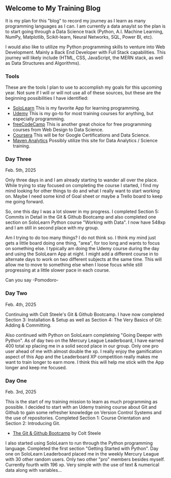 ## Welcome to My Training Blog

It is my plan for this "blog" to record my journey as I learn as many programming languages as I can. I am currently a data anaylst so the plan is to start going through a Data Science track (Python, A.I. Machine Learning, NumPy, Matplotlib, Scikit-learn, Neural Networks, SQL, Power BI, etc). 

I would also like to utilize my Python programming skills to venture into Web Development. Mainly a Back End Developer with Full Stack capabilities. This journey will likely include (HTML, CSS, JavaScript, the MERN stack, as well as Data Structures and Algorithms).  

### Tools

These are the tools I plan to use to accomplish my goals for this upcoming year. Not sure if I will or will not use all of these sources, but these are the beginning possibilities I have identified:

- [SoloLearn](https://www.sololearn.com/en/learn) This is my favorite App for learning programming.
- [Udemy](https://www.udemy.com/) This is my go-to for most training courses for anything, but especially programming.
- [freeCodeCamp](https://www.freecodecamp.org/) This is another great choice for free programming courses from Web Design to Data Science.
- [Coursera](https://www.coursera.org/) This will be for Google Certifications and Data Science.
- [Maven Analytics](https://app.mavenanalytics.io/) Possibly utilize this site for Data Analytics / Science training.

### Day Three
Feb. 5th, 2025

Only three days in and I am already starting to wander all over the place. While trying to stay focused on completing the course I started, I find my mind looking for other things to do and what I really want to start working on. Maybe I need some kind of Goal sheet or maybe a Trello board to keep me going forward. 

So, one this day I was a lot slower in my progress. I completed Section 5: Commits in Detail in the Git & Github Bootcamp and also completed one section on SoloLearn Python course "Working with Data". I now have 548xp and I am still in second place with my group. 

Am I trying to do too many things? I do not think so. I think my mind just gets a little board doing one thing, "area", for too long and wants to focus on something else. I typically am doing the Udemy course during the day and using the SoloLearn App at night. I might add a different course in to alternate days to work on two different subjects at the same time. This will allow me to move to something else when I loose focus while still progressing at a little slower pace in each course. 

Can you say -Pomodoro-

### Day Two
Feb. 4th, 2025

Continuing with Colt Steele's Git & Github Bootcamp. I have now completed Section 3: Installation & Setup as well as Section 4: The Very Basics of Git: Adding & Committing.

Also continued with Python on SoloLearn completeing "Going Deeper with Python". As of day two on the Mercury League Leaderboard, I have earned 400 total xp placing me in a solid secod place in our group. Only one pro user ahead of me with almost double the xp. I really enjoy the gamification aspect of this App and the Leaderboard XP competition really makes me want to train longer to earn more. I think this will help me stick with the App longer and keep me focused. 

### Day One 
Feb. 3rd, 2025

This is the start of my training mission to learn as much programming as possible. I decided to start with an Udemy training course about Git and Github to gain some refresher knowledge on Version Control Systems and the use of repositories. Completed Section 1: Course Orientation and Section 2: Introducing Git. 

- [The Git & Github Bootcamp](https://www.udemy.com/course/git-and-github-bootcamp/?couponCode=ST5MT020225BUS) by Colt Steele

I also started using SoloLearn to run through the Python programming language. Completed the first section "Getting Started with Python". Day one on SoloLearn Leaderboard placed me in the weekly Mercury League with 30 other random users. Only two other "pro" members besides myself. Currently fourth with 196 xp. Very simple with the use of text & numerical data along with variables...
<br>



